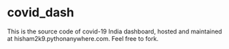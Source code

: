 # covid_dash

This is the source code of covid-19 India dashboard, hosted and maintained at hisham2k9.pythonanywhere.com. Feel free to fork.
